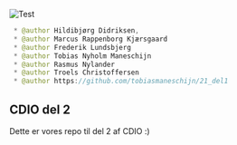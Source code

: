 ![Test](https://github.com/Gruppe-21/21_del2/workflows/maven/badge.svg)

```java
 * @author Hildibjørg Didriksen,
 * @author Marcus Rappenborg Kjærsgaard
 * @author Frederik Lundsbjerg
 * @author Tobias Nyholm Maneschijn
 * @author Rasmus Nylander
 * @author Troels Christoffersen
 * @author https://github.com/tobiasmaneschijn/21_del1
```

## CDIO del 2
Dette er vores repo til del 2 af CDIO :)
